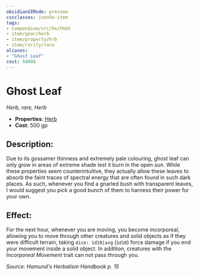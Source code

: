 ```yaml
---
obsidianUIMode: preview
cssclasses: json5e-item
tags:
- compendium/src/5e/hhbh
- item/gear/herb
- item/property/hrb
- item/rarity/rare
aliases: 
- "Ghost Leaf"
cost: 50000
---
```

# Ghost Leaf
*Herb, rare, Herb*  

- **Properties**: [Herb](/compendium/rules/item-properties.md#Herb)
- **Cost**: 500 gp

## Description:

Due to its gossamer thinness and extremely pale colouring, ghost leaf can only grow in areas of extreme shade lest it burn in the open sun. While these properties seem counterintuitive, they actually allow these leaves to absorb the faint traces of spectral energy that are often found in such dark places. As such, whenever you find a gnarled bush with transparent leaves, I would suggest you pick a good bunch of them to harness their power for your own.

## Effect:

For the next hour, whenever you are moving, you become incorporeal, allowing you to move through other creatures and solid objects as if they were difficult terrain, taking `dice: 1d10|avg` (`1d10`) force damage if you end your movement inside a solid object. In addition, creatures with the *Incorporeal Movement* trait can not pass through you.

*Source: Hamund's Herbalism Handbook p. 15*
